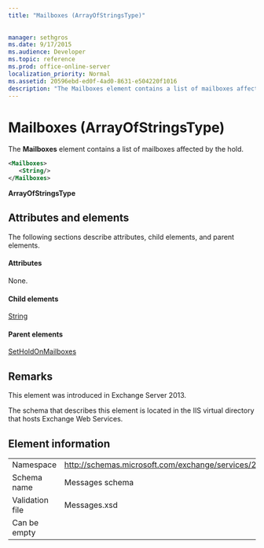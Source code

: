 ```yaml
---
title: "Mailboxes (ArrayOfStringsType)"
 
 
manager: sethgros
ms.date: 9/17/2015
ms.audience: Developer
ms.topic: reference
ms.prod: office-online-server
localization_priority: Normal
ms.assetid: 20596ebd-ed0f-4ad0-8631-e504220f1016
description: "The Mailboxes element contains a list of mailboxes affected by the hold."
---
```


# Mailboxes (ArrayOfStringsType)

The **Mailboxes** element contains a list of mailboxes affected by the hold. 
  
```XML
<Mailboxes>
   <String/>
</Mailboxes>
```

 **ArrayOfStringsType**
## Attributes and elements

The following sections describe attributes, child elements, and parent elements.
  
#### Attributes

None.
  
#### Child elements

[String](string.md)
  
#### Parent elements

[SetHoldOnMailboxes](setholdonmailboxes.md)
  
## Remarks

This element was introduced in Exchange Server 2013.
  
The schema that describes this element is located in the IIS virtual directory that hosts Exchange Web Services.
  
## Element information

|||
|:-----|:-----|
|Namespace  <br/> |http://schemas.microsoft.com/exchange/services/2006/messages  <br/> |
|Schema name  <br/> |Messages schema  <br/> |
|Validation file  <br/> |Messages.xsd  <br/> |
|Can be empty  <br/> ||
   

